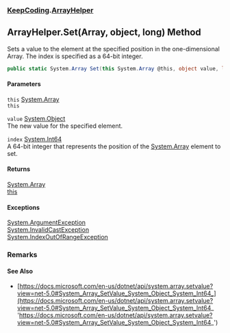 ### [KeepCoding](KeepCoding.md 'KeepCoding').[ArrayHelper](KeepCoding_ArrayHelper.md 'KeepCoding.ArrayHelper')
## ArrayHelper.Set(Array, object, long) Method
Sets a value to the element at the specified position in the one-dimensional Array. The index is specified as a 64-bit integer.  
```csharp
public static System.Array Set(this System.Array @this, object value, long index);
```
#### Parameters
<a name='KeepCoding_ArrayHelper_Set(System_Array_object_long)_this'></a>
`this` [System.Array](https://docs.microsoft.com/en-us/dotnet/api/System.Array 'System.Array')  
`this`
  
<a name='KeepCoding_ArrayHelper_Set(System_Array_object_long)_value'></a>
`value` [System.Object](https://docs.microsoft.com/en-us/dotnet/api/System.Object 'System.Object')  
The new value for the specified element.
  
<a name='KeepCoding_ArrayHelper_Set(System_Array_object_long)_index'></a>
`index` [System.Int64](https://docs.microsoft.com/en-us/dotnet/api/System.Int64 'System.Int64')  
A 64-bit integer that represents the position of the [System.Array](https://docs.microsoft.com/en-us/dotnet/api/System.Array 'System.Array') element to set.
  
#### Returns
[System.Array](https://docs.microsoft.com/en-us/dotnet/api/System.Array 'System.Array')  
[this](KeepCoding_ArrayHelper_Set(System_Array_object_long).md#KeepCoding_ArrayHelper_Set(System_Array_object_long)_this 'KeepCoding.ArrayHelper.Set(System.Array, object, long).this')
#### Exceptions
[System.ArgumentException](https://docs.microsoft.com/en-us/dotnet/api/System.ArgumentException 'System.ArgumentException')  
[System.InvalidCastException](https://docs.microsoft.com/en-us/dotnet/api/System.InvalidCastException 'System.InvalidCastException')  
[System.IndexOutOfRangeException](https://docs.microsoft.com/en-us/dotnet/api/System.IndexOutOfRangeException 'System.IndexOutOfRangeException')  
### Remarks
#### See Also
- [https://docs.microsoft.com/en-us/dotnet/api/system.array.setvalue?view=net-5.0#System_Array_SetValue_System_Object_System_Int64_](https://docs.microsoft.com/en-us/dotnet/api/system.array.setvalue?view=net-5.0#System_Array_SetValue_System_Object_System_Int64_ 'https://docs.microsoft.com/en-us/dotnet/api/system.array.setvalue?view=net-5.0#System_Array_SetValue_System_Object_System_Int64_')
